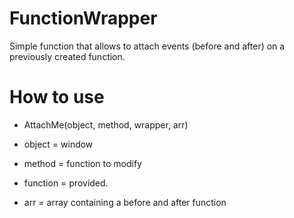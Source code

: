 # FunctionWrapper

Simple function that allows to attach events (before and after) on a previously created function.

# How to use


-  AttachMe(object, method, wrapper, arr)

-  object = window
-  method = function to modify
-  function = provided.
-  arr = array containing a before and after function
